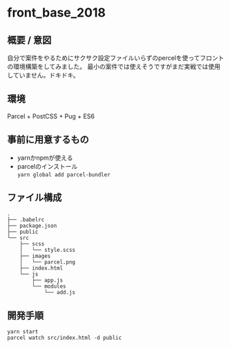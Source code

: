 # front_base_2018
## 概要 / 意図
自分で案件をやるためにサクサク設定ファイルいらずのpercelを使ってフロントの環境構築をしてみました。
最小の案件では使えそうですがまだ実戦では使用していません。ドキドキ。
## 環境
Parcel + PostCSS + Pug + ES6
## 事前に用意するもの
- yarnかnpmが使える
- parcelのインストール<br>
`yarn global add parcel-bundler`
## ファイル構成
```
.
├── .babelrc
├── package.json
├── public
└── src
    ├── scss
    │   └── style.scss
    ├── images
    │   └── parcel.png
    ├── index.html
    └── js
        ├── app.js
        └── modules
            └── add.js
```
## 開発手順
`yarn start` <br>
`parcel watch src/index.html -d public`
